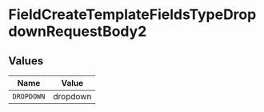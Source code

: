 # FieldCreateTemplateFieldsTypeDropdownRequestBody2


## Values

| Name       | Value      |
| ---------- | ---------- |
| `DROPDOWN` | dropdown   |